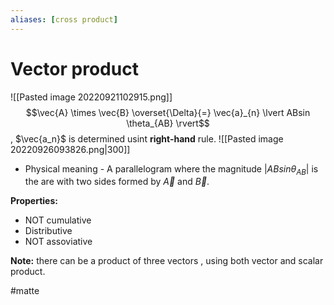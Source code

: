 ```yaml
---
aliases: [cross product]
---
```

# Vector product
![[Pasted image 20220921102915.png]]
$$\vec{A} \times \vec{B} \overset{\Delta}{=} \vec{a}_{n} \lvert ABsin \theta_{AB} \rvert$$
, $\vec{a_n}$ is determined usint **right-hand** rule. 
![[Pasted image 20220926093826.png|300]]

- Physical meaning - A parallelogram where the magnitude $\lvert ABsin \theta_{AB} \rvert$ is the are with two sides formed by $\vec{A} \text{ and } \vec{B}$.

**Properties:**
- NOT cumulative
- Distributive
- NOT assoviative

**Note:** there can be a product of three vectors , using both vector and scalar product.

#matte 
